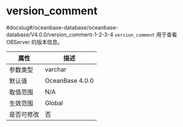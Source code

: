 version_comment 
====================================
#docslug#/oceanbase-database/oceanbase-database/V4.0.0/version_comment-1-2-3-4
`version_comment` 用于查看 OBServer 的版本信息。


| **属性** |     **描述**      |
|--------|-----------------|
| 参数类型   | varchar         |
| 默认值    | OceanBase 4.0.0 |
| 取值范围   | N/A             |
| 生效范围   | Global          |
| 是否可修改  | 否               |


